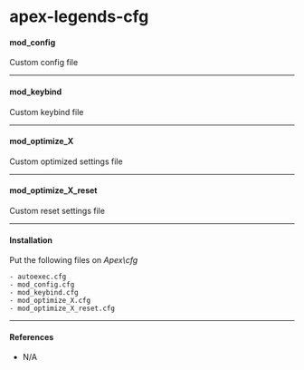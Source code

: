 # apex-legends-cfg

#### mod_config
Custom config file
***
#### mod_keybind
Custom keybind file
***
#### mod_optimize_X
Custom optimized settings file
***
#### mod_optimize_X_reset
Custom reset settings file
***
#### Installation
Put the following files on *Apex\cfg*

    - autoexec.cfg
    - mod_config.cfg
    - mod_keybind.cfg
    - mod_optimize_X.cfg
    - mod_optimize_X_reset.cfg
***
#### References
- N/A